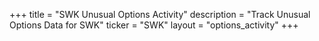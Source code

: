 +++
title = "SWK Unusual Options Activity"
description = "Track Unusual Options Data for SWK"
ticker = "SWK"
layout = "options_activity"
+++

